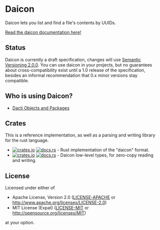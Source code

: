 # Daicon

Daicon lets you list and find a file's contents by UUIDs.

[Read the daicon documentation here!](docs/index.md)

## Status

Daicon is currently a draft specification, changes will use [Semantic Versioning 2.0.0](https://semver.org/).
You can use daicon in your projects, but no guarantees about cross-compatibility exist until a 1.0 release of the specification, besides an informal recommendation that 0.x minor versions stay compatible.

## Who is using Daicon?

- [Dacti Objects and Packages](https://github.com/open-mv-sandbox/dacti)

## Crates

This is a reference implementation, as well as a parsing and writing library for the rust language.

- [![crates.io](https://img.shields.io/crates/v/daicon.svg?label=daicon)](https://crates.io/crates/daicon) [![docs.rs](https://docs.rs/daicon/badge.svg)](https://docs.rs/daicon/) - Rust implementation of the "daicon" format.
- [![crates.io](https://img.shields.io/crates/v/daicon-types.svg?label=daicon-types)](https://crates.io/crates/daicon-types) [![docs.rs](https://docs.rs/daicon-types/badge.svg)](https://docs.rs/daicon-types/) - Daicon low-level types, for zero-copy reading and writing.

## License

Licensed under either of

- Apache License, Version 2.0 ([LICENSE-APACHE](LICENSE-APACHE) or http://www.apache.org/licenses/LICENSE-2.0)
- MIT License (Expat) ([LICENSE-MIT](LICENSE-MIT) or http://opensource.org/licenses/MIT)

at your option.
